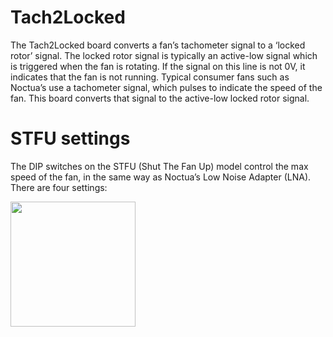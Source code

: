 # Tach2Locked
The Tach2Locked board converts a fan’s tachometer signal to a ‘locked rotor’ signal. The locked rotor signal is typically an active-low signal which is triggered when the fan is rotating. If the signal on this line is not 0V, it indicates that the fan is not running. Typical consumer fans such as Noctua’s use a tachometer signal, which pulses to indicate the speed of the fan. This board converts that signal to the active-low locked rotor signal.

# STFU settings
The DIP switches on the STFU (Shut The Fan Up) model control the max speed of the fan, in the same way as Noctua’s Low Noise Adapter (LNA). There are four settings:

<img src="https://github.com/BhSimon/t2l/assets/7036461/f8fdfabb-38df-4c7e-a513-b46d52522d90" width="200">
